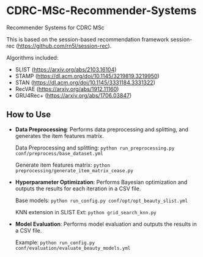 # CDRC-MSc-Recommender-Systems
 Recommender Systems for CDRC MSc


This is based on the session-based recommendation framework session-rec (https://github.com/rn5l/session-rec).


Algorithms included:
* SLIST (https://arxiv.org/abs/2103.16104)
* STAMP (https://dl.acm.org/doi/10.1145/3219819.3219950)
* STAN (https://dl.acm.org/doi/10.1145/3331184.3331322)
* RecVAE (https://arxiv.org/abs/1912.11160)
* GRU4Rec+ (https://arxiv.org/abs/1706.03847)

## How to Use

* **Data Preprocessing**: Performs data preprocessing and splitting, and generates the item features matrix.
    
    Data Preprocessing and splitting: `python run_preprocessing.py conf/preprocess/base_dataset.yml`
    
    Generate item features matrix: `python preprocessing/generate_item_matrix_cease.py`
    
* **Hyperparameter Optimization**: Performs Bayesian optimization and outputs the results for each iteration in a CSV file.
    
    Base models: `python run_config.py conf/opt/opt_beauty_slist.yml`
    
    KNN extension in SLIST Ext: `python grid_search_knn.py`
    
* **Model Evaluation**: Performs model evaluation and outputs the results in a CSV file.
    
    Example: `python run_config.py conf/evaluation/evaluate_beauty_models.yml`
